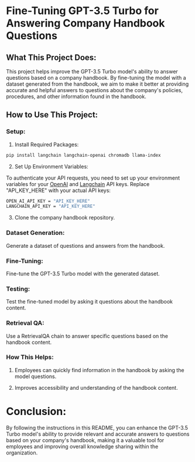 # Fine-Tuning GPT-3.5 Turbo for Answering Company Handbook Questions


## What This Project Does:

This project helps improve the GPT-3.5 Turbo model's ability to answer questions based on a company handbook. By fine-tuning the model with a dataset generated from the handbook, we aim to make it better at providing accurate and helpful answers to questions about the company's policies, procedures, and other information found in the handbook.

## How to Use This Project:

### Setup:

1. Install Required Packages:

```bash
pip install langchain langchain-openai chromadb llama-index
```

2. Set Up Environment Variables:

To authenticate your API requests, you need to set up your environment variables for your [OpenAI](https://platform.openai.com/api-keys) and [Langchain](https://smith.langchain.com/o/62b71014-e718-5aff-a663-8a0f4862dcd7/settings) API keys. Replace "API_KEY_HERE" with your actual API keys:

```bash
OPEN_AI_API_KEY = "API_KEY_HERE"
LANGCHAIN_API_KEY = "API_KEY_HERE"
```

3. Clone the company handbook repository.

### Dataset Generation:

Generate a dataset of questions and answers from the handbook.

### Fine-Tuning:

Fine-tune the GPT-3.5 Turbo model with the generated dataset.

### Testing:

Test the fine-tuned model by asking it questions about the handbook content.

### Retrieval QA:

Use a RetrievalQA chain to answer specific questions based on the handbook content.

### How This Helps:

1. Employees can quickly find information in the handbook by asking the model questions.

2. Improves accessibility and understanding of the handbook content.

# Conclusion:

By following the instructions in this README, you can enhance the GPT-3.5 Turbo model's ability to provide relevant and accurate answers to questions based on your company's handbook, making it a valuable tool for employees and improving overall knowledge sharing within the organization.
